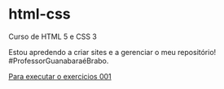 # html-css
 Curso de HTML 5 e CSS 3 

Estou apredendo a criar sites e a gerenciar o meu repositório!
#ProfessorGuanabaraéBrabo.

<a href="https://github.com/EuSouRamalho/html-css/exercicios/ex001/index.html">Para executar o exercicios 001</a>